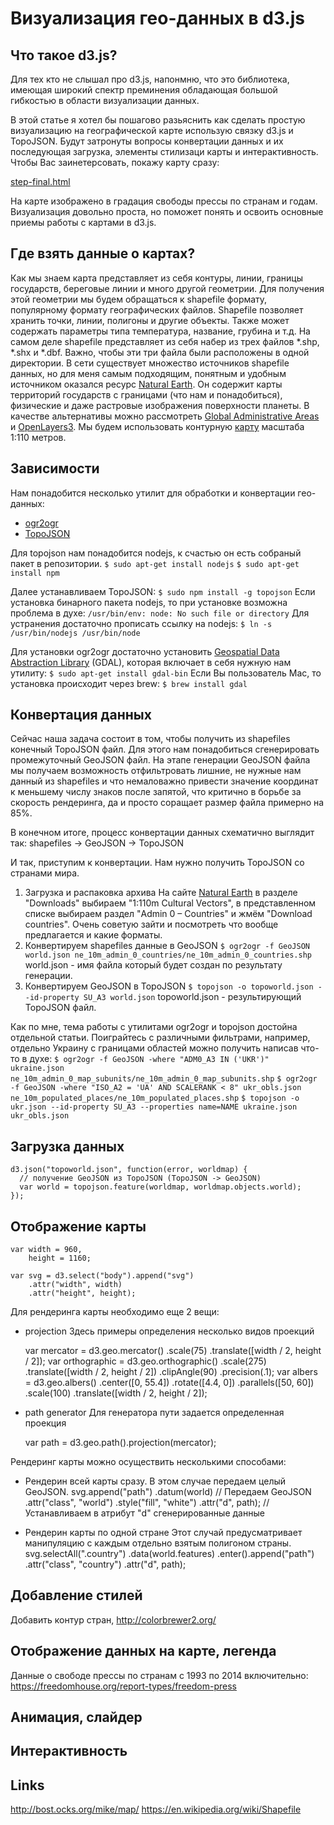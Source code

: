 # Визуализация гео-данных в d3.js


## Что такое d3.js?

Для тех кто не слышал про d3.js, напонмню, что это библиотека, имеющая широкий
спектр преминения обладающая большой гибкостью в области визуализации данных.

В этой статье я хотел бы пошагово разьяснить как сделать простую визуализацию на географической карте использую связку d3.js и TopoJSON. Будут затронуты вопросы конвертации данных и их последующая загрузка, элементы стилизаци карты и интерактивность.
Чтобы Вас заинетерсовать, покажу карту сразу:

[step-final.html][1]

На карте изображено в градация свободы прессы по странам и годам. Визуализация довольно проста, но поможет понять и освоить основные приемы работы с картами в d3.js.


## Где взять данные о картах?

Как мы знаем карта представляет из себя контуры, линии, границы государств, береговые линии и много другой геометрии. Для получения этой геометрии мы будем обращаться к shapefile формату, популярному формату географических файлов. Shapefile позволяет хранить точки, линии, полигоны и другие объекты. Также может содержать параметры типа температура, название, грубина и т.д. Hа самом деле shapefile представляет из себя набер из трех файлов *.shp, *.shx и *.dbf. Важно, чтобы эти три файла были расположены в одной директории.
В сети существует множество источников shapefile данных, но для меня самым подходящим, понятным и удобным источником оказался ресурс [Natural Earth][2]. Он содержит карты территорий государств с границами (что нам и понадобиться), физические и даже растровые изображения поверхности планеты.
В качестве альтернативы можно рассмотреть [Global Administrative Areas][3] и [OpenLayers3][4].
Мы будем использовать контурную [карту][5] масштаба 1:110 метров.


## Зависимости

Нам понадобится несколько утилит для обработки и конвертации гео-данных:
* [ogr2ogr][6]
* [TopoJSON][7]

Для topojson нам понадобится nodejs, к счастью он есть собраный пакет в репозитории.
`$ sudo apt-get install nodejs`
`$ sudo apt-get install npm`

Далее устанавливаем TopoJSON:
`$ sudo npm install -g topojson`
Если установка бинарного пакета nodejs, то при установке возможна проблема в духе:
`/usr/bin/env: node: No such file or directory`
Для устранения достаточно прописать ссылку на nodejs:
`$ ln -s /usr/bin/nodejs /usr/bin/node`

Для установки ogr2ogr достаточно установить [Geospatial Data Abstraction Library][8] (GDAL), которая включает в себя нужную нам утилиту:
`$ sudo apt-get install gdal-bin`
Если Вы пользователь Mac, то установка происходит через brew:
`$ brew install gdal`


## Конвертация данных

Сейчас наша задача состоит в том, чтобы получить из shapefiles конечный TopoJSON файл. Для этого нам понадобиться сгенерировать промежуточный GeoJSON файл. На этапе генерации GeoJSON файла мы получаем возможность отфильтровать лишние, не нужные нам данный из shapefiles и что немаловажно привести значение координат к меньшему числу знаков после запятой, что критично в борьбе за скорость рендеринга, да и просто соращает размер файла примерно на 85%.

В конечном итоге, процесс конвертации данных схематично выглядит так:
shapefiles -> GeoJSON -> TopoJSON

И так, приступим к конвертации. Нам нужно получить TopoJSON со странами мира.
1. Загрузка и распаковка архива
  На сайте [Natural Earth][2] в разделе "Downloads" выбираем "1:110m Cultural Vectors", в представленном списке выбираем раздел "Admin 0 – Countries" и жмём "Download countries". Очень советую зайти и посмотреть что вообще предлагается и какие форматы.
2. Конвертируем shapefiles данные в GeoJSON
  `$ ogr2ogr -f GeoJSON world.json ne_10m_admin_0_countries/ne_10m_admin_0_countries.shp`
  world.json - имя файла который будет создан по результату генерации.
3. Конвертируем GeoJSON в TopoJSON
  `$ topojson -o topoworld.json --id-property SU_A3 world.json`
  topoworld.json - результирующий TopoJSON файл.

Как по мне, тема работы с утилитами ogr2ogr и topojson достойна отдельной статьи. Поиграйтесь с различными фильтрами, например, отдельно Украину с границами областей можно получить написав что-то в духе:
`$ ogr2ogr -f GeoJSON -where "ADM0_A3 IN ('UKR')" ukraine.json ne_10m_admin_0_map_subunits/ne_10m_admin_0_map_subunits.shp`
`$ ogr2ogr -f GeoJSON -where "ISO_A2 = 'UA' AND SCALERANK < 8" ukr_obls.json ne_10m_populated_places/ne_10m_populated_places.shp`
`$ topojson -o ukr.json --id-property SU_A3 --properties name=NAME ukraine.json ukr_obls.json`


## Загрузка данных

    d3.json("topoworld.json", function(error, worldmap) {
      // получение GeoJSON из TopoJSON (TopoJSON -> GeoJSON)
      var world = topojson.feature(worldmap, worldmap.objects.world);
    });


## Отображение карты

    var width = 960,
        height = 1160;

    var svg = d3.select("body").append("svg")
        .attr("width", width)
        .attr("height", height);

Для рендеринга карты необходимо еще 2 вещи:
* projection
  Здесь примеры определения несколько видов проекций

    var mercator = d3.geo.mercator()
                    .scale(75)
                    .translate([width / 2, height / 2]);
    var orthographic = d3.geo.orthographic()
                        .scale(275)
                        .translate([width / 2, height / 2])
                        .clipAngle(90)
                        .precision(.1);
    var albers = d3.geo.albers()
                      .center([0, 55.4])
                      .rotate([4.4, 0])
                      .parallels([50, 60])
                      .scale(100)
                      .translate([width / 2, height / 2]);
* path generator
  Для генератора пути задается определенная проекция

    var path = d3.geo.path().projection(mercator);

Рендеринг карты можно осуществить несколькими способами:
* Рендерин всей карты сразу. В этом случае передаем целый GeoJSON.
    svg.append("path")
        .datum(world)  // Передаем GeoJSON
        .attr("class", "world")
        .style("fill", "white")
        .attr("d", path);  // Устанавливаем в атрибут "d" сгенерированные данные

* Рендерин карты по одной стране
  Этот случай предусматривает манипуляцию с каждым отдельно взятым полигоном
  страны.
    svg.selectAll(".country")
        .data(world.features)
      .enter().append("path")
        .attr("class", "country")
        .attr("d", path);


## Добавление стилей

Добавить контур стран,
http://colorbrewer2.org/


## Отображение данных на карте, легенда

Данные о свободе прессы по странам с 1993 по 2014 включительно:
  https://freedomhouse.org/report-types/freedom-press


## Анимация, слайдер


## Интерактивность


## Links

http://bost.ocks.org/mike/map/
https://en.wikipedia.org/wiki/Shapefile

[1]: step-final.html
[2]: http://www.naturalearthdata.com
[3]: http://gadm.org/country
[4]: http://openlayers.org/
[5]: http://www.naturalearthdata.com/http//www.naturalearthdata.com/download/110m/cultural/ne_110m_admin_0_countries.zip
[6]: http://www.gdal.org/ogr2ogr.html
[7]: https://github.com/mbostock/topojson
[8]: http://www.gdal.org/

